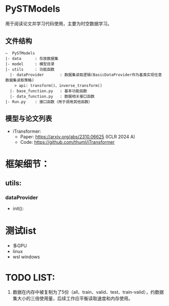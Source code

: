 # PySTModels
用于阅读论文并学习代码使用，主要为时空数据学习。

## 文件结构
```
—  PySTModels
|- data      : 存放数据集
|- model     : 模型目录
|- utils     : 功能函数
  |- dataProvider       : 数据集读取逻辑(BasicDataProvider作为基类实现任意数据集读取策略)
    > api: transform()、inverse_transform()
  |- base_function.py   : 基本功能函数
  |- data_function.py   : 数据相关接口函数
|- Run.py    : 接口函数（用于调用其他函数）
```


## 模型与论文列表
- iTransformer: 
  - Paper: https://arxiv.org/abs/2310.06625 (ICLR 2024 A)
  - Code:  https://github.com/thuml/iTransformer




# 框架细节：
## utils:
### dataProvider

- init():



# 测试list
- 多GPU
- linux
- wsl windows


# TODO LIST:
1. 数据在内存中被复制为了5份（all、train、valid、test、train-valid），约数据集大小的三倍使用量，后续工作应平衡读取速度和内存使用。